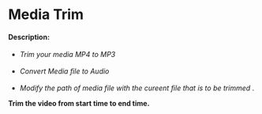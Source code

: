 <head>
<h1>
<b>Media Trim</b>
</h1>
</head>
<body>
  <h4> Description: </h4>
  <ul>
    <li><i>Trim your media MP4 to MP3</i></li>
  <br>
    <li><i> Convert Media file to Audio</i></li>
   <br> 
    <li><i> Modify the path of media file with the cureent file that is to be trimmed</i> . </li> 
  </ul>
  <b>Trim the video from start time to end time.</b>
</body>
